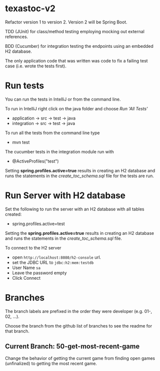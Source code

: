 # texastoc-v2
Refactor version 1 to version 2. Version 2 will be Spring Boot.

TDD (JUnit) for class/method testing employing mocking out external references.

BDD (Cucumber) for integration testing the endpoints using an embedded H2 database.

The only application code that was written was code to fix a failing test case (i.e. wrote the tests first).


# Run tests
You can run the tests in IntelliJ or from the command line.

To run in IntelliJ right click on the java folder and choose _Run 'All Tests'_
* application -> src -> test -> java
* integration -> src -> test -> java

To run all the tests from the command line type
* mvn test

The cucumber tests in the integration module run with
* @ActiveProfiles("test")


Setting **spring.profiles.active=true** results in creating an H2 database and runs the statements in the *create_toc_schema.sql* file for the tests are run.


# Run Server with H2 database
Set the following to run the server with an H2 database with all tables created:
* spring.profiles.active=test

Setting the **spring.profiles.active=true** results in creating an H2 database and runs the statements in the *create_toc_schema.sql* file.

To connect to the H2 server
* open `http://localhost:8080/h2-console` url.
* set the JDBC URL to `jdbc:h2:mem:testdb`
* User Name `sa`
* Leave the password empty
* Click Connect

# Branches

The branch labels are prefixed in the order they were developer (e.g. 01-, 02, ...).

Choose the branch from the github list of branches to see the readme for that branch.

## Current Branch: 50-get-most-recent-game
Change the behavior of getting the current game from finding open games (unfinalized) to
getting the most recent game.
